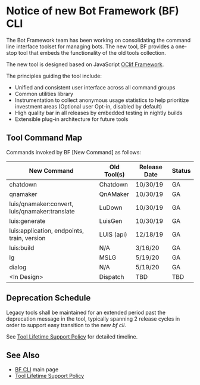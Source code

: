 # Notice of new Bot Framework (BF) CLI

The Bot Framework team has been working on consolidating the command line interface toolset for managing bots. The new tool, BF provides a one-stop tool that embeds the functionality of the old tools collection. 

The new tool is designed based on JavaScript [OClif Framework](https://github.com/oclif/oclif). 

The principles guiding the tool include:

* Unified and consistent user interface across all command groups
* Common utilities library
* Instrumentation to collect anonymous usage statistics to help prioritize investment areas (Optional user Opt-in, disabled by default)
* High quality bar in all releases by embedded testing in nightly builds
* Extensible plug-in architecture for future tools


## Tool Command Map

Commands invoked by BF [New Command] as follows:


| New Command                                    | Old Tool(s) | Release Date   | Status |
| ---------------------------------------------- | ----------- | ---------- | ------ |
| chatdown                                       | Chatdown    | 10/30/19   | GA     |
| qnamaker                                       | QnAMaker    | 10/30/19   | GA     |
| luis/qnamaker:convert, luis/qnamaker:translate | LuDown      | 10/30/19   | GA     |
| luis:generate                                  | LuisGen     | 10/30/19   | GA     |
| luis:application, endpoints, train, version    | LUIS (api)  | 12/18/19   | GA     |
| luis:build                                     | N/A         | 3/16/20 | GA    |
| lg                                             | MSLG        | 5/19/20 | GA    |
| dialog                                         | N/A         | 5/19/20 | GA    |
| \<In Design>                                   | Dispatch    | TBD | TBD    |


## Deprecation Schedule

Legacy tools shall be maintained for an extended period past the deprecation message in the tool, typically spanning 2 release cycles in order to support easy transition to the new _bf cli_. 

See [Tool Lifetime Support Policy](./ToolLifetimeSchedule.md) for detailed timeline.

## See Also

* [BF CLI](https://github.com/microsoft/botframework-cli) main page
* [Tool Lifetime Support Policy](./ToolLifetimeSchedule.md)
